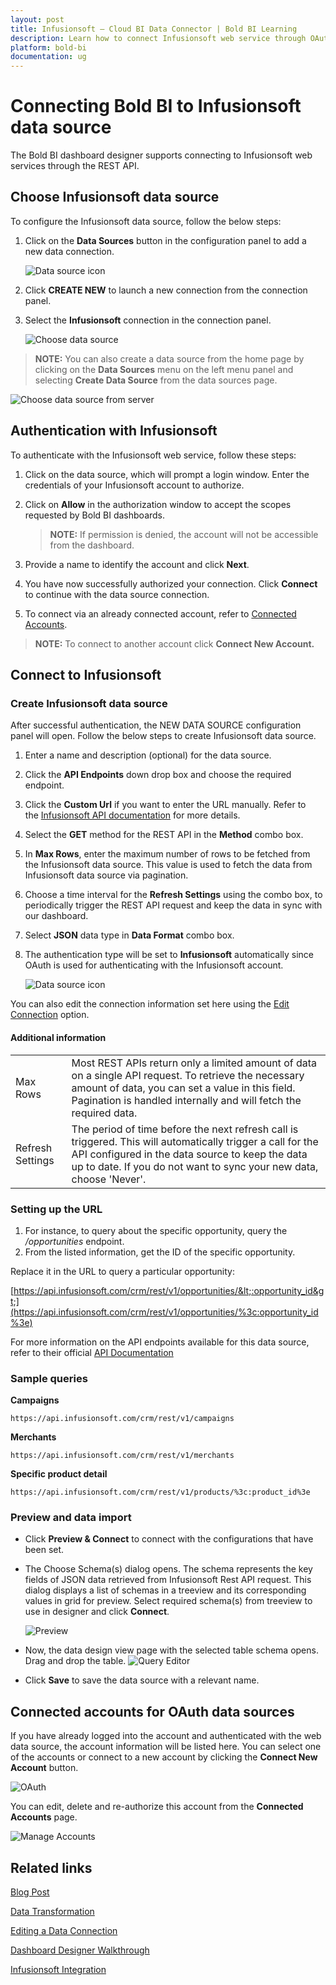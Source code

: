 ```yaml
---
layout: post
title: Infusionsoft – Cloud BI Data Connector | Bold BI Learning
description: Learn how to connect Infusionsoft web service through OAuth-based authentication with Bold BI Cloud and create data source.
platform: bold-bi
documentation: ug
---
```


# Connecting Bold BI to Infusionsoft data source
The Bold BI dashboard designer supports connecting to Infusionsoft web services through the REST API. 

## Choose Infusionsoft data source
To configure the Infusionsoft data source, follow the below steps:
1. Click on the **Data Sources** button in the configuration panel to add a new data connection.

   ![Data source icon](/static/assets/working-with-datasource/data-connectors/images/common/DataSourcesIcon.png)

2. Click **CREATE NEW** to launch a new connection from the connection panel.
3. Select the **Infusionsoft** connection in the connection panel.

   ![Choose data source](/static/assets/working-with-datasource/data-connectors/images/Infusionsoft/ChooseDS.png)

> **NOTE:**  You can also create a data source from the home page by clicking on the **Data Sources** menu on the left menu panel and selecting **Create Data Source** from the data sources page.

   ![Choose data source from server](/static/assets/working-with-datasource/data-connectors/images/Infusionsoft/ChooseDS_Server.png)

## Authentication with Infusionsoft
To authenticate with the Infusionsoft web service, follow these steps:

1. Click on the data source, which will prompt a login window. Enter the credentials of your Infusionsoft account to authorize.
2. Click on **Allow** in the authorization window to accept the scopes requested by Bold BI dashboards.

   > **NOTE:**  If permission is denied, the account will not be accessible from the dashboard.

3. Provide a name to identify the account and click **Next**. 
4. You have now successfully authorized your connection. Click **Connect** to continue with the data source connection.
5. To connect via an already connected account, refer to [Connected Accounts](/working-with-data-sources/data-connectors/infusionsoft/#connected-accounts-for-oauth-data-sources).

> **NOTE:**  To connect to another account click **Connect New Account.**


## Connect to Infusionsoft
### Create Infusionsoft data source
After successful authentication, the NEW DATA SOURCE configuration panel will open. Follow the below steps to create Infusionsoft data source.
1. Enter a name and description (optional) for the data source.
2. Click the **API Endpoints** down drop box and choose the required endpoint.
3. Click the **Custom Url** if you want to enter the URL manually. Refer to the [Infusionsoft API documentation](https://developer.infusionsoft.com/docs/rest/#!/Account_Info/getAccountProfileUsingGET) for more details.  
4. Select the **GET** method for the REST API in the **Method** combo box.
5. In **Max Rows**, enter the maximum number of rows to be fetched from the Infusionsoft data source. This value is used to fetch the data from Infusionsoft data source via pagination.
6. Choose a time interval for the **Refresh Settings** using the combo box, to periodically trigger the REST API request and keep the data in sync with our dashboard.  
7. Select **JSON** data type in **Data Format** combo box.
8. The authentication type will be set to **Infusionsoft** automatically since OAuth is used for authenticating with the Infusionsoft account.

   ![Data source icon](/static/assets/working-with-datasource/data-connectors/images/Infusionsoft/DataSourceView.png)

You can also edit the connection information set here using the [Edit Connection](/working-with-data-sources/editing-a-data-connection/) option.

#### Additional information
<table width="600">
<tr>
<td>
Max Rows
</td>
<td>
Most REST APIs return only a limited amount of data on a single API request. To retrieve the necessary amount of data, you can set a value in this field. Pagination is handled internally and will fetch the required data.
</td>
</tr>
<tr>
<td>
Refresh Settings
</td>
<td>
The period of time before the next refresh call is triggered. This will automatically trigger a call for the API configured in the data source to keep the data up to date. If you do not want to sync your new data, choose 'Never'.
</td>
</tr>
</table>

### Setting up the URL
1. For instance, to query about the specific opportunity, query the <i>/opportunities</i> endpoint.
2. From the listed information, get the ID of the specific opportunity.

Replace it in the URL to query a particular opportunity:

[https://api.infusionsoft.com/crm/rest/v1/opportunities/&lt;:opportunity_id&gt;](https://api.infusionsoft.com/crm/rest/v1/opportunities/%3c:opportunity_id%3e)

For more information on the API endpoints available for this data source, refer to their official [API Documentation](https://developer.infusionsoft.com/docs/rest/)

### Sample queries
**Campaigns**

`https://api.infusionsoft.com/crm/rest/v1/campaigns`

**Merchants**

`https://api.infusionsoft.com/crm/rest/v1/merchants`

**Specific product detail**

`https://api.infusionsoft.com/crm/rest/v1/products/%3c:product_id%3e`

### Preview and data import
* Click **Preview & Connect** to connect with the configurations that have been set.
* The Choose Schema(s) dialog opens. The schema represents the key fields of JSON data retrieved from Infusionsoft Rest API request. This dialog displays a list of schemas in a treeview and its corresponding values in grid for preview. Select required schema(s) from treeview to use in designer and click **Connect**.

   ![Preview](/static/assets/working-with-datasource/data-connectors/images/common/Preview.png)

* Now, the data design view page with the selected table schema opens. Drag and drop the table.
   ![Query Editor](/static/assets/working-with-datasource/data-connectors/images/common/QueryEditor.png)

* Click **Save** to save the data source with a relevant name.

## Connected accounts for OAuth data sources
If you have already logged into the account and authenticated with the web data source, the account information will be listed here. You can select one of the accounts or connect to a new account by clicking the **Connect New Account** button.

   ![OAuth](/static/assets/working-with-datasource/data-connectors/images/Infusionsoft/OAuthDS.png)

You can edit, delete and re-authorize this account from the **Connected Accounts** page.

   ![Manage Accounts](/static/assets/working-with-datasource/data-connectors/images/Infusionsoft/ManageDS.png)

## Related links

<a href="https://www.boldbi.com/blog/getting-insights-from-key-infusionsoft-metrics" target="_blank">Blog Post</a>

[Data Transformation](/working-with-data-sources/data-modeling/joining-table/)

[Editing a Data Connection](/working-with-data-sources/editing-a-data-connection/)   

[Dashboard Designer Walkthrough](/getting-started/creating-dashboard/)

<a href="https://www.boldbi.com/integrations/infusionsoft?utm_source=syncfusion&utm_medium=documentation&utm_campaign=boldbiinfusionsoftintegration" target="_blank">Infusionsoft Integration</a>

